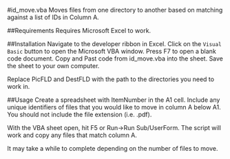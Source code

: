 #id_move.vba
Moves files from one directory to another based on matching against a list of IDs in Column A.

##Requirements
Requires Microsoft Excel to work.

##Installation
Navigate to the developer ribbon in Excel. Click on the `Visual Basic` button to open the Microsoft VBA window. Press F7 to open a blank code document. Copy and Past code from id_move.vba into the sheet. Save the sheet to your own computer.

Replace PicFLD and DestFLD with the path to the directories you need to work in.

##Usage
Create a spreadsheet with ItemNumber in the A1 cell. Include any unique identifiers of files that you would like to move in column A below A1. You should not include the file extension (i.e. .pdf).

With the VBA sheet open, hit F5 or Run->Run Sub/UserForm. The script will work and copy any files that match column A.

It may take a while to complete depending on the number of files to move.
